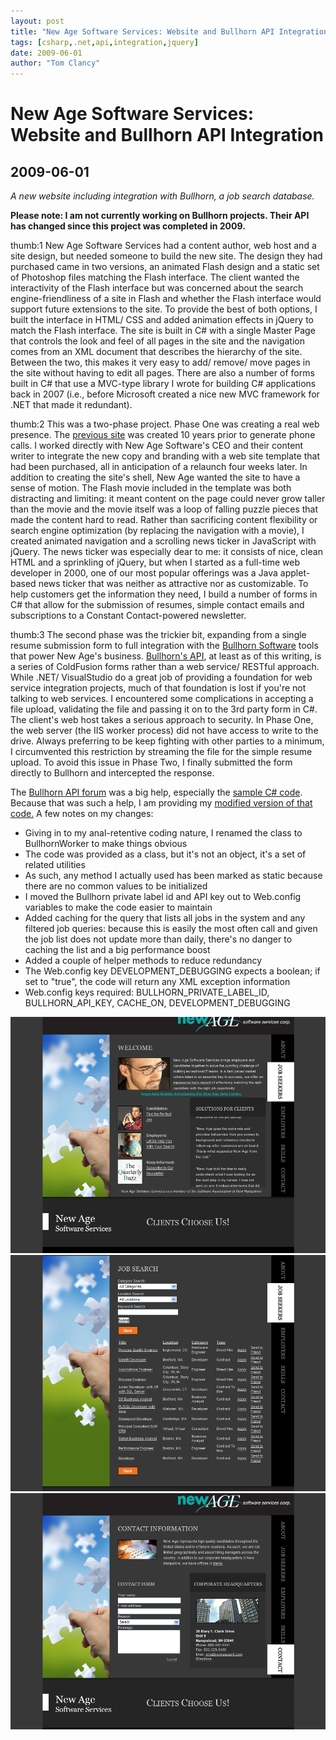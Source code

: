 ```yaml
---
layout: post
title: "New Age Software Services: Website and Bullhorn API Integration"
tags: [csharp,.net,api,integration,jquery]
date: 2009-06-01
author: "Tom Clancy"
---
```


# New Age Software Services: Website and Bullhorn API Integration

## 2009-06-01

_A new website including integration with Bullhorn, a job search database._

<p><strong>Please note: I am not currently working on Bullhorn projects. Their API has changed since this project was completed in 2009.</strong></p>
<p>thumb:1 New Age Software Services had a content author, web host and a site design, but needed someone to build the new site. The design they had purchased came in two versions, an animated Flash design and a static set of Photoshop files matching the Flash interface. The client wanted the interactivity of the Flash interface but was concerned about the search engine-friendliness of a site in Flash and whether the Flash interface would support future extensions to the site. To provide the best of both options, I built the interface in HTML/ CSS and added animation effects in jQuery to match the Flash interface. The site is built in C# with a single Master Page that controls the look and feel of all pages in the site and the navigation comes from an XML document that describes the hierarchy of the site. Between the two, this makes it very easy to add/ remove/ move pages in the site without having to edit all pages. There are also a number of forms built in C# that use a MVC-type library I wrote for building C# applications back in 2007 (i.e., before Microsoft created a nice new MVC framework for .NET that made it redundant).</p>
<p>thumb:2 This was a two-phase project. Phase One was creating a real web presence. The <a href="http://web.archive.org/web/20070128053558/http://www.newagesoft.com/">previous site</a> was created 10 years prior to generate phone calls. I worked directly with New Age Software's CEO and their content writer to integrate the new copy and branding with a web site template that had been purchased, all in anticipation of a relaunch four weeks later. In addition to creating the site's shell, New Age wanted the site to have a sense of motion. The Flash movie included in the template was both distracting and limiting: it meant content on the page could never grow taller than the movie and the movie itself was a loop of falling puzzle pieces that made the content hard to read. Rather than sacrificing content flexibility or search engine optimization (by replacing the navigation with a movie), I created animated navigation and a scrolling news ticker in JavaScript with jQuery. The news ticker was especially dear to me: it consists of nice, clean HTML and a sprinkling of jQuery, but when I started as a full-time web developer in 2000, one of our most popular offerings was a Java applet-based news ticker that was neither as attractive nor as customizable. To help customers get the information they need, I build a number of forms in C# that allow for the submission of resumes, simple contact emails and subscriptions to a Constant Contact-powered newsletter.</p>
<p>thumb:3  The second phase was the trickier bit, expanding from a single resume submission form to full integration with the <a href="http://www.bullhorn.com/">Bullhorn Software</a> tools that power New Age's business. <a href="https://www.bullhornstaffing.com/BullhornStaffing/API/default.cfm">Bullhorn's API</a>, at least as of this writing, is a series of ColdFusion forms rather than a web service/ RESTful approach. While .NET/ VisualStudio do a great job of providing a foundation for web service integration projects, much of that foundation is lost if you're not talking to web services. I encountered some complications in accepting a file upload, validating the file and passing it on to the 3rd party form in C#. The client's web host takes a serious approach to security. In Phase One, the web server (the IIS worker process) did not have access to write to the drive. Always preferring to be keep fighting with other parties to a minimum, I circumvented this restriction by streaming the file for the simple resume upload. To avoid this issue in Phase Two, I finally submitted the form directly to Bullhorn and intercepted the response.</p>
<p>The <a href="http://supportforums.bullhorn.com/viewforum.php?f=1&amp;sid=9fb56794a89c3f68862825d566567a7b">Bullhorn API forum</a> was a big help, especially the <a href="http://supportforums.bullhorn.com/viewtopic.php?t=488">sample C# code</a>. Because that was such a help, I am providing my <a href="http://snipplr.com/view/9900/c-integration-module-for-bullhorn-staffing-api/">modified version of that code.</a> A few notes on my changes:</p>
<ul>
<li>Giving in to my anal-retentive coding nature, I renamed the class to BullhornWorker to make things obvious</li>
<li>The code was provided as a class, but it's not an object, it's a set of related utilities</li>
<li>As such, any method I actually used has been marked as static because there are no common values to be initialized</li>
<li>I moved the Bullhorn private label id and API key out to Web.config variables to make the code easier to maintain</li>
<li>Added caching for the query that lists all jobs in the system and any filtered job queries: because this is easily the most often call and given the job list does not update more than daily, there's no danger to caching the list and a big performance boost</li>
<li>Added a couple of helper methods to reduce redundancy</li>
<li>The Web.config key DEVELOPMENT_DEBUGGING expects a boolean; if set to "true", the code will return any XML exception information</li>
<li>Web.config keys required: BULLHORN_PRIVATE_LABEL_ID, BULLHORN_API_KEY, CACHE_ON, DEVELOPMENT_DEBUGGING</li>
</ul><img src="/assets/portfolio/new-age-home.jpg" alt="Home " />
<img src="/assets/portfolio/new-age-job-search.jpg" alt="Job Search Users no longer have to leave the New Age site to get search results from Bullhorn" />
<img src="/assets/portfolio/new-age-contact.jpg" alt="Contact " />

